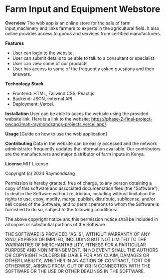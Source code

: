 # Farm Input and Equipment Webstore

**Overview**
The web app is an online store for the sale of farm input,machinery and links farmers to experts in the agricultural field.
It also online provides access to goods and services from certified manufacturers.

**Features**
* User can login to the website.
* User can submit details to be able to talk to a consultant or specialist.
* User can view some of our products
* User has access to some of the frequently asked questions and their answers.


**Technology Stack**
* Frontend: HTML, Tailwind CSS, React.js
* Backend: JSON, external API
* Deployment: Vercel.

**Installation**
User can be able to acces the website using the provided website link. Here is a link to the website; https://phase-2-final-project-owcaq3mah-raymondsangs-projects.vercel.app/

**Usage**
[Guide on how to use the web application]

**Contributing**
    Data in the website can be easily accessed and the network administrator frequently updates the information available. Our contributors are the manufacturers and major distributor of farm inputs in Kenya.

**License**
MIT License

Copyright (c) 2024 Raymondsang

Permission is hereby granted, free of charge, to any person obtaining a copy
of this software and associated documentation files (the "Software"), to deal
in the Software without restriction, including without limitation the rights
to use, copy, modify, merge, publish, distribute, sublicense, and/or sell
copies of the Software, and to permit persons to whom the Software is
furnished to do so, subject to the following conditions:

The above copyright notice and this permission notice shall be included in all
copies or substantial portions of the Software.

THE SOFTWARE IS PROVIDED "AS IS", WITHOUT WARRANTY OF ANY KIND, EXPRESS OR
IMPLIED, INCLUDING BUT NOT LIMITED TO THE WARRANTIES OF MERCHANTABILITY,
FITNESS FOR A PARTICULAR PURPOSE AND NONINFRINGEMENT. IN NO EVENT SHALL THE
AUTHORS OR COPYRIGHT HOLDERS BE LIABLE FOR ANY CLAIM, DAMAGES OR OTHER
LIABILITY, WHETHER IN AN ACTION OF CONTRACT, TORT OR OTHERWISE, ARISING FROM,
OUT OF OR IN CONNECTION WITH THE SOFTWARE OR THE USE OR OTHER DEALINGS IN THE
SOFTWARE.
